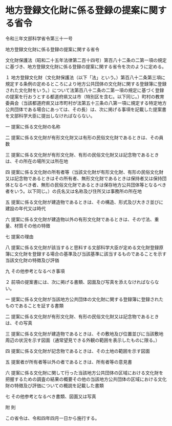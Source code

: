 # 地方登録文化財に係る登録の提案に関する省令

令和三年文部科学省令第三十一号

地方登録文化財に係る登録の提案に関する省令

文化財保護法（昭和二十五年法律第二百十四号）第百八十二条の二第一項の規定に基づき、地方登録文化財に係る登録の提案に関する省令を次のように定める。

１ 地方登録文化財（文化財保護法（以下「法」という。）第百八十二条第三項に規定する条例の定めるところにより地方公共団体の文化財に関する登録簿に登録された文化財をいう。）について法第百八十二条の二第一項の規定に基づく登録の提案を行おうとする都道府県又は市（特別区を含む。以下同じ。）町村の教育委員会（当該都道府県又は市町村が法第五十三条の八第一項に規定する特定地方公共団体である場合にあっては、その長）は、次に掲げる事項を記載した提案書を文部科学大臣に提出しなければならない。

一 提案に係る文化財の名称

二 提案に係る文化財が有形文化財又は有形の民俗文化財であるときは、その員数

三 提案に係る文化財が有形文化財、有形の民俗文化財又は記念物であるときは、その所在の場所又は所在地

四 提案に係る文化財の所有者等（当該文化財が有形文化財、有形の民俗文化財又は記念物であるときはその所有者、無形文化財であるときは保持者又は保持団体となるべき者、無形の民俗文化財であるときは保存地方公共団体等となるべき者をいう。以下同じ。）の氏名又は名称及び住所又は事務所の所在地

五 提案に係る文化財が建造物であるときは、その構造、形式及び大きさ並びに建設の年代又は時代

六 提案に係る文化財が建造物以外の有形文化財であるときは、その寸法、重量、材質その他の特徴

七 提案の理由

八 提案に係る文化財が該当すると思料する文部科学大臣が定める文化財登録原簿に文化財を登録する場合の基準及び当該基準に該当するものであることを示す当該文化財の特徴及び評価

九 その他参考となるべき事項

２ 前項の提案書には、次に掲げる書類、図面及び写真を添えなければならない。

一 提案に係る文化財が当該地方公共団体の文化財に関する登録簿に登録されたものであることを証する書類

二 提案に係る文化財が有形文化財、有形の民俗文化財又は記念物であるときは、その写真

三 提案に係る文化財が建造物であるときは、その敷地及び位置並びに当該敷地周辺の状況を示す図面（通常望見できる外観の範囲を表示したものに限る。）

四 提案に係る文化財が記念物であるときは、その土地の範囲を示す図面

五 提案者が所有者等以外の者であるときは、所有者等の意見書

六 提案に係る文化財に関して行った当該地方公共団体の区域における文化財を把握するための調査の結果の概要その他の当該地方公共団体の区域における文化財の特徴及び評価についての概説を記載した書類

七 その他参考となるべき書類、図面又は写真

附 則

この省令は、令和四年四月一日から施行する。

